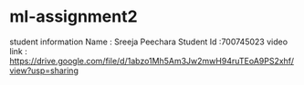 # ml-assignment2
student information
Name : Sreeja Peechara
Student Id :700745023
video link : https://drive.google.com/file/d/1abzo1Mh5Am3Jw2mwH94ruTEoA9PS2xhf/view?usp=sharing
